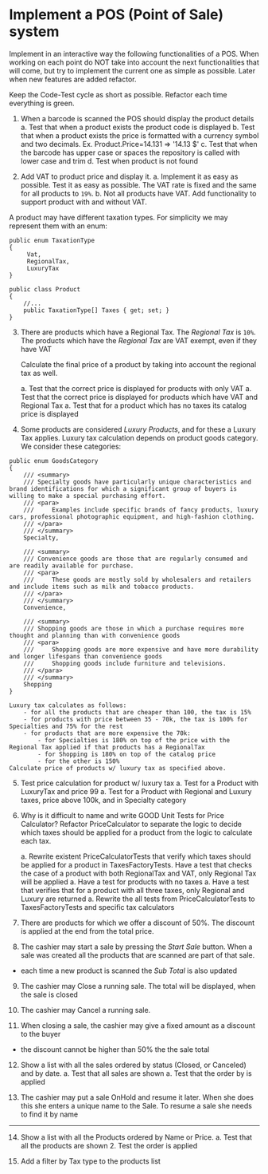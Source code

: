 # Implement a POS (Point of Sale) system

Implement in an interactive way the following functionalities of a POS. When working on each point do NOT take into account the next functionalities that will come, but try to implement the current one as simple as possible. Later when new features are added refactor.

Keep the Code-Test cycle as short as possible. Refactor each time everything is green.

1. When a barcode is scanned the POS should display the product details
   a. Test that when a product exists the product code is displayed
   b. Test that when a product exists the price is formatted with a currency symbol and two decimals. Ex. Product.Price=14.131 => '14.13 $'
   c. Test that when the barcode has upper case or spaces the repository is called with lower case and trim
   d. Test when product is not found
   
2. Add VAT to product price and display it. 
    a. Implement it as easy as possible. Test it as easy as possible. 
        The VAT rate is fixed and the same for all products to `19%`.
    b. Not all products have VAT. Add functionality to support product with and without VAT.


A product may have different taxation types. For simplicity we may represent them with an enum:

```
public enum TaxationType
{
     Vat,
     RegionalTax,
     LuxuryTax
}

public class Product
{
    //...
    public TaxationType[] Taxes { get; set; }
}

```

3. There are products which have a Regional Tax. The *Regional Tax* is `10%`. 
The products which have the *Regional Tax* are VAT exempt, even if they have VAT

    Calculate the final price of a product by taking into account the regional tax as well.

    a. Test that the correct price is displayed for products with only VAT
    a. Test that the correct price is displayed for products which have VAT and Regional Tax
    a. Test that for a product which has no taxes its catalog price is displayed



4. Some products are considered *Luxury Products*, and for these a Luxury Tax applies.
    Luxury tax calculation depends on product goods category. We consider these categories:

```
public enum GoodsCategory
{
    /// <summary>
    /// Specialty goods have particularly unique characteristics and brand identifications for which a significant group of buyers is willing to make a special purchasing effort.
    /// <para>
    ///     Examples include specific brands of fancy products, luxury cars, professional photographic equipment, and high-fashion clothing.
    /// </para>
    /// </summary>
    Specialty,

    /// <summary>
    /// Convenience goods are those that are regularly consumed and are readily available for purchase.
    /// <para>
    ///     These goods are mostly sold by wholesalers and retailers and include items such as milk and tobacco products.
    /// </para>
    /// </summary>
    Convenience,

    /// <summary>
    /// Shopping goods are those in which a purchase requires more thought and planning than with convenience goods
    /// <para>
    ///     Shopping goods are more expensive and have more durability and longer lifespans than convenience goods
    ///     Shopping goods include furniture and televisions.
    /// </para>
    /// </summary>
    Shopping
}
```
    Luxury tax calculates as follows:
        - for all the products that are cheaper than 100, the tax is 15%
        - for products with price between 35 - 70k, the tax is 100% for Specialties and 75% for the rest
        - for products that are more expensive the 70k:
            - for Specialties is 180% on top of the price with the Regional Tax applied if that products has a RegionalTax
            - for Shopping is 180% on top of the catalog price
            - for the other is 150%
    Calculate price of products w/ luxury tax as specified above.
            
5. Test price calculation for product w/ luxury tax
    a. Test for a Product with LuxuryTax and price 99
    a. Test for a Product with Regional and Luxury taxes, price above 100k, and in Specialty category

6. Why is it difficult to name and write GOOD Unit Tests for Price Calculator?
   Refactor PriceCalculator to separate the logic to decide which taxes should be applied for a product from the logic to calculate each tax.

    a. Rewrite existent PriceCalculatorTests that verify which taxes should be applied for a product in TaxesFactoryTests. 
       Have a test that checks the case of a product with both RegionalTax and VAT, only Regional Tax will be applied
    a. Have a test for products with no taxes
    a. Have a test that verifies that for a product with all three taxes, only Regional and Luxury are returned
    a. Rewrite the all tests from PriceCalculatorTests to TaxesFactoryTests and specific tax calculators


7. There are products for which we offer a discount of 50%. The discount is applied at the end from the total price.

8. The cashier may start a sale by pressing the *Start Sale* button. When a sale was created all the products that are scanned are part of that sale. 
 - each time a new product is scanned the *Sub Total* is also updated

9. The cashier may Close a running sale. The total will be displayed, when the sale is closed

10. The cashier may Cancel a running sale.

11. When closing a sale, the cashier may give a fixed amount as a discount to the buyer
  - the discount cannot be higher than 50% the the sale total

12. Show a list with all the sales ordered by status (Closed, or Canceled) and by date.
    a. Test that all sales are shown
    a. Test that the order by is applied

13. The cashier may put a sale OnHold and resume it later. When she does this she enters a unique name to the Sale. To resume a sale she needs to find it by name

--------------

14. Show a list with all the Products ordered by Name or Price.
    a. Test that all the products are shown
    2. Test the order is applied
    
15. Add a filter by Tax type to the products list
    
